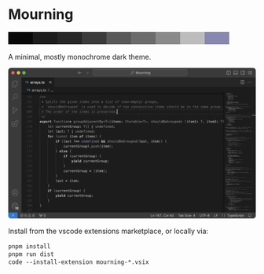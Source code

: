 # Mourning

![brief color palette](palette.png)

A minimal, mostly monochrome dark theme.

![screenshot of the theme in use with some Javascript](preview.png)

Install from the vscode extensions marketplace, or locally via:

    pnpm install
    pnpm run dist
    code --install-extension mourning-*.vsix
